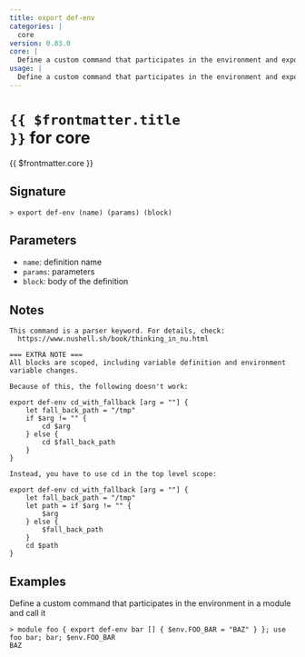 ```yaml
---
title: export def-env
categories: |
  core
version: 0.83.0
core: |
  Define a custom command that participates in the environment and export it from a module.
usage: |
  Define a custom command that participates in the environment and export it from a module.
---
```


# <code>{{ $frontmatter.title }}</code> for core

<div class='command-title'>{{ $frontmatter.core }}</div>

## Signature

```> export def-env (name) (params) (block)```

## Parameters

 -  `name`: definition name
 -  `params`: parameters
 -  `block`: body of the definition

## Notes
```text
This command is a parser keyword. For details, check:
  https://www.nushell.sh/book/thinking_in_nu.html

=== EXTRA NOTE ===
All blocks are scoped, including variable definition and environment variable changes.

Because of this, the following doesn't work:

export def-env cd_with_fallback [arg = ""] {
    let fall_back_path = "/tmp"
    if $arg != "" {
        cd $arg
    } else {
        cd $fall_back_path
    }
}

Instead, you have to use cd in the top level scope:

export def-env cd_with_fallback [arg = ""] {
    let fall_back_path = "/tmp"
    let path = if $arg != "" {
        $arg
    } else {
        $fall_back_path
    }
    cd $path
}
```
## Examples

Define a custom command that participates in the environment in a module and call it
```shell
> module foo { export def-env bar [] { $env.FOO_BAR = "BAZ" } }; use foo bar; bar; $env.FOO_BAR
BAZ
```
